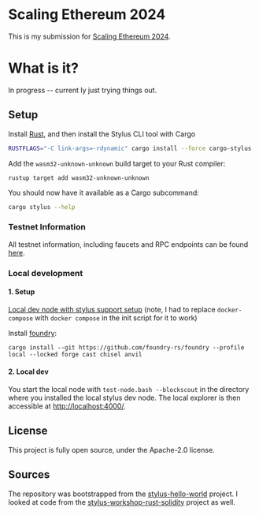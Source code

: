 # Scaling Ethereum 2024

This is my submission for [Scaling Ethereum 2024](https://ethglobal.com/events/scaling2024).

# What is it?

In progress -- current ly just trying things out.

## Setup

Install [Rust](https://www.rust-lang.org/tools/install), and then install the Stylus CLI tool with Cargo

```bash
RUSTFLAGS="-C link-args=-rdynamic" cargo install --force cargo-stylus
```

Add the `wasm32-unknown-unknown` build target to your Rust compiler:

```
rustup target add wasm32-unknown-unknown
```

You should now have it available as a Cargo subcommand:

```bash
cargo stylus --help
```

### Testnet Information

All testnet information, including faucets and RPC endpoints can be found [here](https://docs.arbitrum.io/stylus/reference/testnet-information).

### Local development

#### 1. Setup

[Local dev node with stylus support setup](https://docs.arbitrum.io/stylus/how-tos/local-stylus-dev-node) (note, I had to replace `docker-compose` with `docker compose` in the init script for it to work)

Install [foundry](https://book.getfoundry.sh/getting-started/installation):

```
cargo install --git https://github.com/foundry-rs/foundry --profile local --locked forge cast chisel anvil
```

#### 2. Local dev

You start the local node with `test-node.bash --blockscout` in the directory where you installed the local stylus dev node. The local explorer is then accessible at <http://localhost:4000/>.

## License

This project is fully open source, under the Apache-2.0 license.

## Sources

The repository was bootstrapped from the [stylus-hello-world](https://github.com/OffchainLabs/stylus-hello-world/tree/45a9fbdca70924d9ae39e49ec2661dc6eb5ac610) project.
I looked at code from the [stylus-workshop-rust-solidity](https://github.com/OffchainLabs/stylus-workshop-rust-solidity) project as well.

